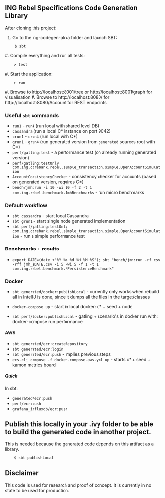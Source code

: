 ## ING Rebel Specifications Code Generation Library

After cloning this project:

1. Go to the ing-codegen-akka folder and launch SBT:

        $ sbt

#. Compile everything and run all tests:

        > test

#. Start the application:

        > run

#. Browse to http://localhost:8001/tree or http://localhost:8001/graph for visualisation
#. Browse to http://localhost:8080/ for http://localhost:8080/Account for REST endpoints

### Useful `sbt` commands

- `run1` - `run4`  (run local with shared level DB)
- `cassandra` (run a local C* instance on port 9042)
- `crun1` - `crun4` (run local with C*)
- `grun1` - `grun4` (run generated version from `generated` sources root with C*)
- `perf/gatling:test` - a performance test (on already running generated version)
- `perf/gatling:testOnly com.ing.corebank.rebel.simple_transaction.simple.OpenAccountSimulation`
- `AccountConsistencyChecker` - consistency checker for accounts (based on generated version, requires C*)
- `bench/jmh:run -i 10 -wi 10 -f 2 -t 1 com.ing.rebel.benchmark.JmhBenchmarks` - run micro benchmarks

### Default workflow

- `sbt cassandra` - start local Cassandra
- `sbt grun1` - start single node generated implementation
- `sbt perf/gatling:testOnly com.ing.corebank.rebel.simple_transaction.simple.OpenAccountSimulation` -  run a simple performance test

### Benchmarks + results
- `export DATE=(date +"%Y_%m_%d_%H_%M_%S"); sbt "bench/jmh:run -rf csv -rff jmh_$DATE.csv -i 5 -wi 5 -f 1 -t 1 com.ing.rebel.benchmark.*PersistenceBenchmark"`

### Docker

- `sbt generated/docker:publishLocal` - currently only works when rebuild all in IntelliJ is done, since it dumps all the files in the target/classes

- `docker-compose up` - start in local docker: c* + seed + node

- `sbt perf/docker:publishLocal` - gatling + scenario's in docker
run with: docker-compose run performance

#### AWS

- `sbt generated/ecr:createRepository`
- `sbt generated/ecr:login`
- `sbt generated/ecr:push` - implies previous steps
- `ecs-cli compose -f docker-compose-aws.yml up` - starts c* + seed + kamon metrics board

##### Quick

In sbt:

- `generated/ecr:push`
- `perf/ecr:push`
- `grafana_influxdb/ecr:push`

## Publish this locally in your .ivy folder to be able to build the generated code in another project.

This is needed because the generated code depends on this artifact as a library.

        $ sbt publishLocal

## Disclaimer

This code is used for research and proof of concept. It is currently in no state to be used for production.